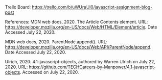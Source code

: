 Trello Board: https://trello.com/b/uWUraUI0/javascript-assignment-blog-post

References:
MDN web docs, 2020. The Article Contents element. URL: https://developer.mozilla.org/en-US/docs/Web/HTML/Element/article. Date Accessed July 22, 2020.

MDN web docs, 2020. ParentNode.append(). URL: https://developer.mozilla.org/en-US/docs/Web/API/ParentNode/append. Date Accessed July 22, 2020.

Ulrich, 2020. 4.1-javascript-objects, authored by Warren Ulrich on July 22, 2020. URL: https://github.com/TECHCareers-by-Manpower/4.1-javascript-objects. Accessed on July 22, 2020.
